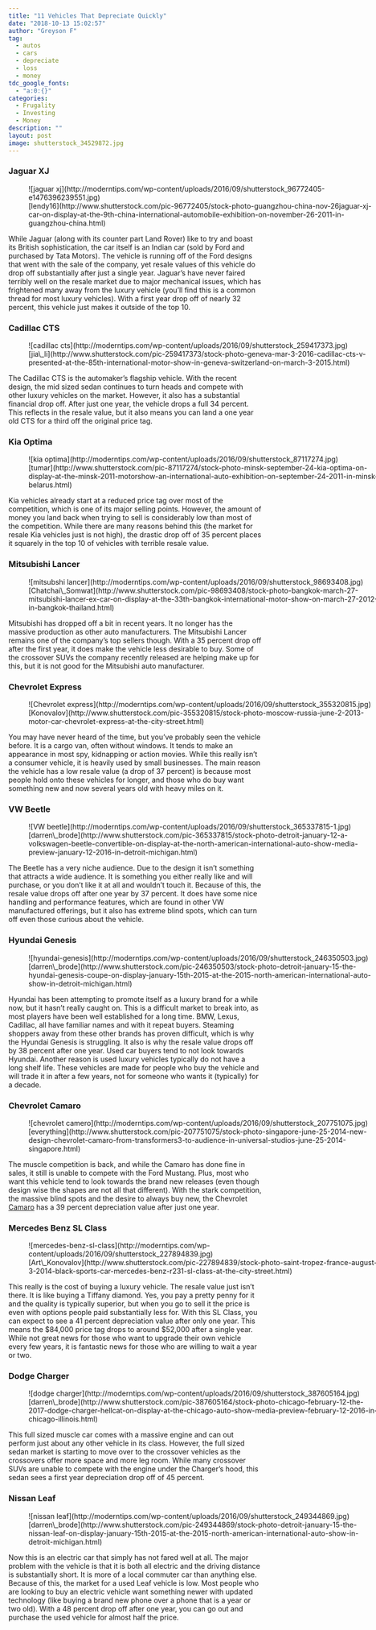 ```yaml
---
title: "11 Vehicles That Depreciate Quickly"
date: "2018-10-13 15:02:57"
author: "Greyson F"
tag:
  - autos
  - cars
  - depreciate
  - loss
  - money
tdc_google_fonts:
  - "a:0:{}"
categories:
  - Frugality
  - Investing
  - Money
description: ""
layout: post
image: shutterstock_34529872.jpg
---
```


### Jaguar XJ

<figure aria-describedby="caption-attachment-4231" class="wp-caption alignnone" id="attachment_4231" style="width: 693px">![jaguar xj](http://moderntips.com/wp-content/uploads/2016/09/shutterstock_96772405-e1476396239551.jpg)<figcaption class="wp-caption-text" id="caption-attachment-4231">[lendy16](http://www.shutterstock.com/pic-96772405/stock-photo-guangzhou-china-nov-26jaguar-xj-car-on-display-at-the-9th-china-international-automobile-exhibition-on-november-26-2011-in-guangzhou-china.html)</figcaption></figure>

While Jaguar (along with its counter part Land Rover) like to try and boast its British sophistication, the car itself is an Indian car (sold by Ford and purchased by Tata Motors). The vehicle is running off of the Ford designs that went with the sale of the company, yet resale values of this vehicle do drop off substantially after just a single year. Jaguar’s have never faired terribly well on the resale market due to major mechanical issues, which has frightened many away from the luxury vehicle (you’ll find this is a common thread for most luxury vehicles). With a first year drop off of nearly 32 percent, this vehicle just makes it outside of the top 10.

### Cadillac CTS

<figure aria-describedby="caption-attachment-4232" class="wp-caption alignnone" id="attachment_4232" style="width: 700px">![cadillac cts](http://moderntips.com/wp-content/uploads/2016/09/shutterstock_259417373.jpg)<figcaption class="wp-caption-text" id="caption-attachment-4232">[jia\_li](http://www.shutterstock.com/pic-259417373/stock-photo-geneva-mar-3-2016-cadillac-cts-v-presented-at-the-85th-international-motor-show-in-geneva-switzerland-on-march-3-2015.html)</figcaption></figure>

The Cadillac CTS is the automaker’s flagship vehicle. With the recent design, the mid sized sedan continues to turn heads and compete with other luxury vehicles on the market. However, it also has a substantial financial drop off. After just one year, the vehicle drops a full 34 percent. This reflects in the resale value, but it also means you can land a one year old CTS for a third off the original price tag.

### Kia Optima

<figure aria-describedby="caption-attachment-4233" class="wp-caption alignnone" id="attachment_4233" style="width: 700px">![kia optima](http://moderntips.com/wp-content/uploads/2016/09/shutterstock_87117274.jpg)<figcaption class="wp-caption-text" id="caption-attachment-4233">[tumar](http://www.shutterstock.com/pic-87117274/stock-photo-minsk-september-24-kia-optima-on-display-at-the-minsk-2011-motorshow-an-international-auto-exhibition-on-september-24-2011-in-minsk-belarus.html)</figcaption></figure>

Kia vehicles already start at a reduced price tag over most of the competition, which is one of its major selling points. However, the amount of money you land back when trying to sell is considerably low than most of the competition. While there are many reasons behind this (the market for resale Kia vehicles just is not high), the drastic drop off of 35 percent places it squarely in the top 10 of vehicles with terrible resale value.

### Mitsubishi Lancer

<figure aria-describedby="caption-attachment-4234" class="wp-caption alignnone" id="attachment_4234" style="width: 700px">![mitsubshi lancer](http://moderntips.com/wp-content/uploads/2016/09/shutterstock_98693408.jpg)<figcaption class="wp-caption-text" id="caption-attachment-4234">[Chatchai\_Somwat](http://www.shutterstock.com/pic-98693408/stock-photo-bangkok-march-27-mitsubishi-lancer-ex-car-on-display-at-the-33th-bangkok-international-motor-show-on-march-27-2012-in-bangkok-thailand.html)</figcaption></figure>

Mitsubishi has dropped off a bit in recent years. It no longer has the massive production as other auto manufacturers. The Mitsubishi Lancer remains one of the company’s top sellers though. With a 35 percent drop off after the first year, it does make the vehicle less desirable to buy. Some of the crossover SUVs the company recently released are helping make up for this, but it is not good for the Mitsubishi auto manufacturer.

### Chevrolet Express

<figure aria-describedby="caption-attachment-4243" class="wp-caption alignnone" id="attachment_4243" style="width: 700px">![Chevrolet express](http://moderntips.com/wp-content/uploads/2016/09/shutterstock_355320815.jpg)<figcaption class="wp-caption-text" id="caption-attachment-4243">[Konovalov](http://www.shutterstock.com/pic-355320815/stock-photo-moscow-russia-june-2-2013-motor-car-chevrolet-express-at-the-city-street.html)</figcaption></figure>

You may have never heard of the time, but you’ve probably seen the vehicle before. It is a cargo van, often without windows. It tends to make an appearance in most spy, kidnapping or action movies. While this really isn’t a consumer vehicle, it is heavily used by small businesses. The main reason the vehicle has a low resale value (a drop of 37 percent) is because most people hold onto these vehicles for longer, and those who do buy want something new and now several years old with heavy miles on it.

### VW Beetle

<figure aria-describedby="caption-attachment-4236" class="wp-caption alignnone" id="attachment_4236" style="width: 700px">![VW beetle](http://moderntips.com/wp-content/uploads/2016/09/shutterstock_365337815-1.jpg)<figcaption class="wp-caption-text" id="caption-attachment-4236">[darren\_brode](http://www.shutterstock.com/pic-365337815/stock-photo-detroit-january-12-a-volkswagen-beetle-convertible-on-display-at-the-north-american-international-auto-show-media-preview-january-12-2016-in-detroit-michigan.html)</figcaption></figure>

The Beetle has a very niche audience. Due to the design it isn’t something that attracts a wide audience. It is something you either really like and will purchase, or you don’t like it at all and wouldn’t touch it. Because of this, the resale value drops off after one year by 37 percent. It does have some nice handling and performance features, which are found in other VW manufactured offerings, but it also has extreme blind spots, which can turn off even those curious about the vehicle.

### Hyundai Genesis

<figure aria-describedby="caption-attachment-4237" class="wp-caption alignnone" id="attachment_4237" style="width: 700px">![hyundai-genesis](http://moderntips.com/wp-content/uploads/2016/09/shutterstock_246350503.jpg)<figcaption class="wp-caption-text" id="caption-attachment-4237">[darren\_brode](http://www.shutterstock.com/pic-246350503/stock-photo-detroit-january-15-the-hyundai-genesis-coupe-on-display-january-15th-2015-at-the-2015-north-american-international-auto-show-in-detroit-michigan.html)</figcaption></figure>

Hyundai has been attempting to promote itself as a luxury brand for a while now, but it hasn’t really caught on. This is a difficult market to break into, as most players have been well established for a long time. BMW, Lexus, Cadillac, all have familiar names and with it repeat buyers. Steaming shoppers away from these other brands has proven difficult, which is why the Hyundai Genesis is struggling. It also is why the resale value drops off by 38 percent after one year. Used car buyers tend to not look towards Hyundai. Another reason is used luxury vehicles typically do not have a long shelf life. These vehicles are made for people who buy the vehicle and will trade it in after a few years, not for someone who wants it (typically) for a decade.

### Chevrolet Camaro

<figure aria-describedby="caption-attachment-4238" class="wp-caption alignnone" id="attachment_4238" style="width: 700px">![chevrolet camero](http://moderntips.com/wp-content/uploads/2016/09/shutterstock_207751075.jpg)<figcaption class="wp-caption-text" id="caption-attachment-4238">[everything](http://www.shutterstock.com/pic-207751075/stock-photo-singapore-june-25-2014-new-design-chevrolet-camaro-from-transformers3-to-audience-in-universal-studios-june-25-2014-singapore.html)</figcaption></figure>

The muscle competition is back, and while the Camaro has done fine in sales, it still is unable to compete with the Ford Mustang. Plus, most who want this vehicle tend to look towards the brand new releases (even though design wise the shapes are not all that different). With the stark competition, the massive blind spots and the desire to always buy new, the Chevrolet [Camaro](http://www.forbes.com/sites/jimgorzelany/2016/01/08/new-cars-that-suffer-the-worst-resale-values/#73fe5423360f) has a 39 percent depreciation value after just one year.

### Mercedes Benz SL Class

<figure aria-describedby="caption-attachment-4239" class="wp-caption alignnone" id="attachment_4239" style="width: 700px">![mercedes-benz-sl-class](http://moderntips.com/wp-content/uploads/2016/09/shutterstock_227894839.jpg)<figcaption class="wp-caption-text" id="caption-attachment-4239">[Art\_Konovalov](http://www.shutterstock.com/pic-227894839/stock-photo-saint-tropez-france-august-3-2014-black-sports-car-mercedes-benz-r231-sl-class-at-the-city-street.html)</figcaption></figure>

This really is the cost of buying a luxury vehicle. The resale value just isn’t there. It is like buying a Tiffany diamond. Yes, you pay a pretty penny for it and the quality is typically superior, but when you go to sell it the price is even with options people paid substantially less for. With this SL Class, you can expect to see a 41 percent depreciation value after only one year. This means the $84,000 price tag drops to around $52,000 after a single year. While not great news for those who want to upgrade their own vehicle every few years, it is fantastic news for those who are willing to wait a year or two.

### Dodge Charger

<figure aria-describedby="caption-attachment-4240" class="wp-caption alignnone" id="attachment_4240" style="width: 700px">![dodge charger](http://moderntips.com/wp-content/uploads/2016/09/shutterstock_387605164.jpg)<figcaption class="wp-caption-text" id="caption-attachment-4240">[darren\_brode](http://www.shutterstock.com/pic-387605164/stock-photo-chicago-february-12-the-2017-dodge-charger-hellcat-on-display-at-the-chicago-auto-show-media-preview-february-12-2016-in-chicago-illinois.html)</figcaption></figure>

This full sized muscle car comes with a massive engine and can out perform just about any other vehicle in its class. However, the full sized sedan market is starting to move over to the crossover vehicles as the crossovers offer more space and more leg room. While many crossover SUVs are unable to compete with the engine under the Charger’s hood, this sedan sees a first year depreciation drop off of 45 percent.

### Nissan Leaf

<figure aria-describedby="caption-attachment-4241" class="wp-caption alignnone" id="attachment_4241" style="width: 700px">![nissan leaf](http://moderntips.com/wp-content/uploads/2016/09/shutterstock_249344869.jpg)<figcaption class="wp-caption-text" id="caption-attachment-4241">[darren\_brode](http://www.shutterstock.com/pic-249344869/stock-photo-detroit-january-15-the-nissan-leaf-on-display-january-15th-2015-at-the-2015-north-american-international-auto-show-in-detroit-michigan.html)</figcaption></figure>

Now this is an electric car that simply has not fared well at all. The major problem with the vehicle is that it is both all electric and the driving distance is substantially short. It is more of a local commuter car than anything else. Because of this, the market for a used Leaf vehicle is low. Most people who are looking to buy an electric vehicle want something newer with updated technology (like buying a brand new phone over a phone that is a year or two old). With a 48 percent drop off after one year, you can go out and purchase the used vehicle for almost half the price.
